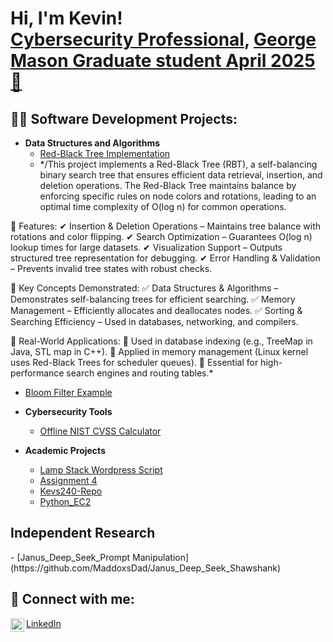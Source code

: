 <h1>Hi, I'm Kevin! <br/><a href="https://github.com/MaddoxsDad">Cybersecurity Professional</a>, <a href="https://www.linkedin.com/in/kevinlandrycyber">George Mason Graduate student April 2025🚀 </a></h1>

<h2>👨‍💻 Software Development Projects:</h2>

- **Data Structures and Algorithms**
  - [Red-Black Tree Implementation](https://github.com/MaddoxsDad/RedBlack)
  - */This project implements a Red-Black Tree (RBT), a self-balancing binary search tree that ensures efficient data retrieval, insertion, and deletion operations. The Red-Black Tree maintains balance by enforcing specific rules on node colors and rotations, leading to an optimal time complexity of O(log n) for common operations.

🔹 Features:
✔ Insertion & Deletion Operations – Maintains tree balance with rotations and color flipping.
✔ Search Optimization – Guarantees O(log n) lookup times for large datasets.
✔ Visualization Support – Outputs structured tree representation for debugging.
✔ Error Handling & Validation – Prevents invalid tree states with robust checks.

🔹 Key Concepts Demonstrated:
✅ Data Structures & Algorithms – Demonstrates self-balancing trees for efficient searching.
✅ Memory Management – Efficiently allocates and deallocates nodes.
✅ Sorting & Searching Efficiency – Used in databases, networking, and compilers.

🚀 Real-World Applications:
🔹 Used in database indexing (e.g., TreeMap in Java, STL map in C++).
🔹 Applied in memory management (Linux kernel uses Red-Black Trees for scheduler queues).
🔹 Essential for high-performance search engines and routing tables.\*
  - [Bloom Filter Example](https://github.com/MaddoxsDad/BloomFilter)

- **Cybersecurity Tools**
  - [Offline NIST CVSS Calculator](https://github.com/MaddoxsDad/Offline-NIST-CVSS-Calculator)


- **Academic Projects**
  - [Lamp Stack Wordpress Script](https://github.com/MaddoxsDad/CPSC318-Lab6)
  - [Assignment 4](https://github.com/MaddoxsDad/assignment4)
  - [Kevs240-Repo](https://github.com/MaddoxsDad/Kevs240-Repo)
  - [Python_EC2](https://github.com/MaddoxsDad/Python_EC2)


<h2>Independent Research</h2>
- [Janus_Deep_Seek_Prompt Manipulation](https://github.com/MaddoxsDad/Janus_Deep_Seek_Shawshank)
<h2>🤳 Connect with me:</h2>

<a href="https://www.linkedin.com/in/kevinlandrycyber"><img align="left" alt="Kevin | LinkedIn" width="22px" src="https://cdn.jsdelivr.net/npm/simple-icons@v3/icons/linkedin.svg" /></a>
<a href="https://www.linkedin.com/in/kevinlandrycyber">LinkedIn</a>


